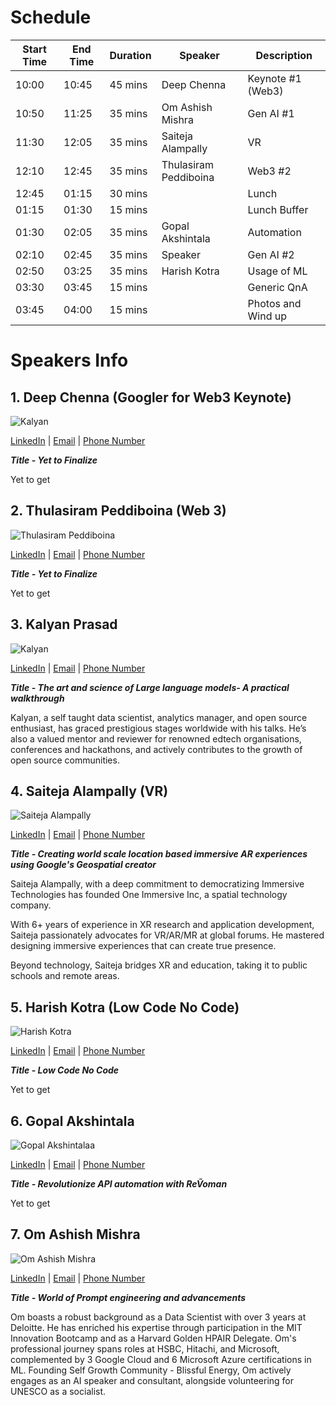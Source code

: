 # Schedule

| Start Time | End Time | Duration | Speaker               | Description        |
| ---------- | -------- | -------- | --------------------- | ------------------ |
| 10:00      | 10:45    | 45 mins  | Deep Chenna           | Keynote #1 (Web3)  |
| 10:50      | 11:25    | 35 mins  | Om Ashish Mishra      | Gen AI #1          |
| 11:30      | 12:05    | 35 mins  | Saiteja Alampally     | VR                 |
| 12:10      | 12:45    | 35 mins  | Thulasiram Peddiboina | Web3 #2            |
| 12:45      | 01:15    | 30 mins  |                       | Lunch              |
| 01:15      | 01:30    | 15 mins  |                       | Lunch Buffer       |
| 01:30      | 02:05    | 35 mins  | Gopal Akshintala      | Automation         |
| 02:10      | 02:45    | 35 mins  | Speaker               | Gen AI #2          |
| 02:50      | 03:25    | 35 mins  | Harish Kotra          | Usage of ML        |
| 03:30      | 03:45    | 15 mins  |                       | Generic QnA        |
| 03:45      | 04:00    | 15 mins  |                       | Photos and Wind up |

# Speakers Info

## 1. Deep Chenna (Googler for Web3 Keynote)

![Kalyan](./Photos/deep.jpeg)

[LinkedIn](https://www.linkedin.com/in/deepchenna) | [Email]() | [Phone Number]()

**_Title - Yet to Finalize_**

Yet to get

## 2. Thulasiram Peddiboina (Web 3)

![Thulasiram Peddiboina](./Photos/Thulasiram.jpeg)

[LinkedIn](https://www.linkedin.com/in/thulasiram-peddiboina) | [Email]() | [Phone Number]()

**_Title - Yet to Finalize_**

Yet to get

## 3. Kalyan Prasad

![Kalyan](./Photos/kalyan.jpeg)

[LinkedIn](https://www.linkedin.com/in/kalyan-prasad-3a647b22) | [Email]() | [Phone Number]()

**_Title - The art and science of Large language models- A practical walkthrough_**

Kalyan, a self taught data scientist, analytics manager, and open source enthusiast, has graced prestigious stages worldwide with his talks. He’s also a valued mentor and reviewer for renowned edtech organisations, conferences and hackathons, and actively contributes to the growth of open source communities.

## 4. Saiteja Alampally (VR)

![Saiteja Alampally](./Photos/saiteja_alampally.jpg)

[LinkedIn](https://www.linkedin.com/in/saiteja-alampally) | [Email](mailto:Saiteja@oneimmersive.us) | [Phone Number](tel:+917660880889)

**_Title - Creating world scale location based immersive AR experiences using Google's Geospatial creator_**

Saiteja Alampally, with a deep commitment to democratizing Immersive Technologies has founded One Immersive Inc, a spatial technology company.

With 6+ years of experience in XR research and application development, Saiteja passionately advocates for VR/AR/MR at global forums. He mastered designing immersive experiences that can create true presence.

Beyond technology, Saiteja bridges XR and education, taking it to public schools and remote areas.

## 5. Harish Kotra (Low Code No Code)

![Harish Kotra](./Photos/harish.png)

[LinkedIn](https://www.linkedin.com/in/harishkotra/) | [Email](mailto:harish@fests.info) | [Phone Number](tel:+919618035273)

**_Title - Low Code No Code_**

Yet to get

## 6. Gopal Akshintala

![Gopal Akshintalaa](./Photos/gopal.jpeg)

[LinkedIn](https://www.linkedin.com/in/gopal-s-akshintala) | [Email](mailto:gopalakshintala@gmail.com) | [Phone Number](tel:+919483994883)

**_Title - Revolutionize API automation with ReṼoman_**

Yet to get

## 7. Om Ashish Mishra

![Om Ashish Mishra](./Photos/om.jpeg)

[LinkedIn](https://www.linkedin.com/in/om-ashish-mishra) | [Email](mailto:omashish100@gmail.com) | [Phone Number](tel:+919994479767)

**_Title - World of Prompt engineering and advancements_**

Om boasts a robust background as a Data Scientist with over 3 years at Deloitte. He has enriched his expertise through participation in the MIT Innovation Bootcamp and as a Harvard Golden HPAIR Delegate. Om's professional journey spans roles at HSBC, Hitachi, and Microsoft, complemented by 3 Google Cloud and 6 Microsoft Azure certifications in ML. Founding Self Growth Community - Blissful Energy, Om actively engages as an AI speaker and consultant, alongside volunteering for UNESCO as a socialist.
